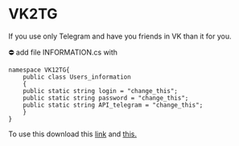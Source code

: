 # VK2TG
 If you use only Telegram and have you friends in VK than it for you. 
 
 ⛔ add file INFORMATION.cs with 
```
namespace VK12TG{
    public class Users_information
    {
    public static string login = "change_this"; 
    public static string password = "change_this";
    public static string API_telegram = "change_this";
    }
}
```
To use this download this [link](https://github.com/vknet/vk) and [this.](https://telegrambots.github.io/book/1/quickstart.html)
